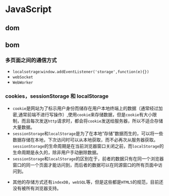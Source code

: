 # JavaScript

## dom

## bom

### 多页面之间的通信方式
+ `localsotrage`:`window.addEventListener('storage',function(e){})`
+ `webSocket`
+ `WebWorker`


### cookies，sessionStorage 和 localStorage
+ `cookie`是网站为了标示用户身份而储存在用户本地终端上的数据（通常经过加密,通常前端不进行写操作）,使用`cookie`来存储数据，但是`cookie`有大小限制，而且每次发送`http`请求时，都会将`cookie`发送给服务器，所以不适合存储大量数据。
+ `sessionStorage`和`localStorage`是为了在本地“存储”数据而生的，可以将一些数据存储在本地，下次访问时可以从本地获取，而不必再次从服务器获取。`sessionStorage`的生命周期是在当前浏览器窗口关闭之前，而`localStorage`的生命周期是永久的，除非用户手动删除数据。
+ `sessionStorage`和`localStorage`的区别在于，前者的数据只有在同一个浏览器窗口的同一个页面才能访问到，而后者的数据可以在同源窗口的所有页面中访问到。

- 其他的存储方式还有`indexDB`，`webSQL`等，但是这些都是`HTML5`的规范，目前还没有被所有浏览器支持。